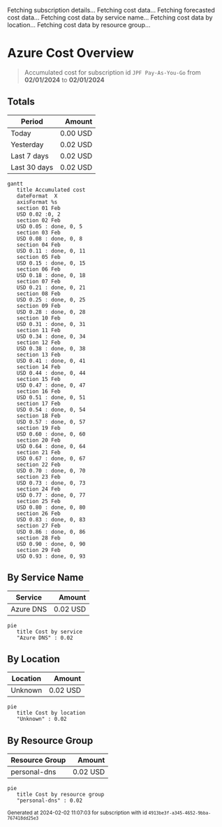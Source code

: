 Fetching subscription details...
Fetching cost data...
Fetching forecasted cost data...
Fetching cost data by service name...
Fetching cost data by location...
Fetching cost data by resource group...
# Azure Cost Overview

> Accumulated cost for subscription id `JPF Pay-As-You-Go` from **02/01/2024** to **02/01/2024**

## Totals

|Period|Amount|
|---|---:|
|Today|0.00 USD|
|Yesterday|0.02 USD|
|Last 7 days|0.02 USD|
|Last 30 days|0.02 USD|

```mermaid
gantt
   title Accumulated cost
   dateFormat  X
   axisFormat %s
   section 01 Feb
   USD 0.02 :0, 2
   section 02 Feb
   USD 0.05 : done, 0, 5
   section 03 Feb
   USD 0.08 : done, 0, 8
   section 04 Feb
   USD 0.11 : done, 0, 11
   section 05 Feb
   USD 0.15 : done, 0, 15
   section 06 Feb
   USD 0.18 : done, 0, 18
   section 07 Feb
   USD 0.21 : done, 0, 21
   section 08 Feb
   USD 0.25 : done, 0, 25
   section 09 Feb
   USD 0.28 : done, 0, 28
   section 10 Feb
   USD 0.31 : done, 0, 31
   section 11 Feb
   USD 0.34 : done, 0, 34
   section 12 Feb
   USD 0.38 : done, 0, 38
   section 13 Feb
   USD 0.41 : done, 0, 41
   section 14 Feb
   USD 0.44 : done, 0, 44
   section 15 Feb
   USD 0.47 : done, 0, 47
   section 16 Feb
   USD 0.51 : done, 0, 51
   section 17 Feb
   USD 0.54 : done, 0, 54
   section 18 Feb
   USD 0.57 : done, 0, 57
   section 19 Feb
   USD 0.60 : done, 0, 60
   section 20 Feb
   USD 0.64 : done, 0, 64
   section 21 Feb
   USD 0.67 : done, 0, 67
   section 22 Feb
   USD 0.70 : done, 0, 70
   section 23 Feb
   USD 0.73 : done, 0, 73
   section 24 Feb
   USD 0.77 : done, 0, 77
   section 25 Feb
   USD 0.80 : done, 0, 80
   section 26 Feb
   USD 0.83 : done, 0, 83
   section 27 Feb
   USD 0.86 : done, 0, 86
   section 28 Feb
   USD 0.90 : done, 0, 90
   section 29 Feb
   USD 0.93 : done, 0, 93
```

## By Service Name

|Service|Amount|
|---|---:|
|Azure DNS|0.02 USD|

```mermaid
pie
   title Cost by service
   "Azure DNS" : 0.02
```

## By Location

|Location|Amount|
|---|---:|
|Unknown|0.02 USD|

```mermaid
pie
   title Cost by location
   "Unknown" : 0.02
```

## By Resource Group

|Resource Group|Amount|
|---|---:|
|personal-dns|0.02 USD|

```mermaid
pie
   title Cost by resource group
   "personal-dns" : 0.02
```

<sup>Generated at 2024-02-02 11:07:03 for subscription with id `4913be3f-a345-4652-9bba-767418dd25e3`</sup>
